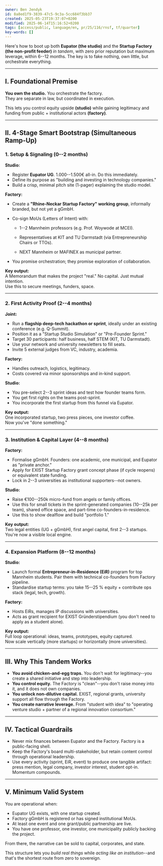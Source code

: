 ```yaml
---
owner: Ben Jendyk
id: 8a8ed1f9-3839-47c5-9c3a-5cc684f3bb37
created: 2025-05-23T19:37:07+0200
modified: 2025-06-14T15:16:52+0200
tags: [access/public, language/en, pr/25/116/rnsf, tf/quarter]
key-words: []
---
```


Here's how to boot up both **Eupator (the studio)** and the **Startup Factory (the non-profit feeder)** _in tandem_, with zero prior reputation but maximum leverage, within 6--12 months. The key is to fake nothing, own little, but orchestrate everything.
* * *

## I. Foundational Premise

**You own the studio.** You orchestrate the factory.  
They are separate in law, but coordinated in execution.

This lets you control equity upside **(studio)** while gaining legitimacy and funding from public + institutional actors **(factory)**.
* * *

## II. 4-Stage Smart Bootstrap (Simultaneous Ramp-Up)

### **1. Setup & Signaling (0--2 months)**

**Studio:**

- Register **Eupator UG**. 1.000--1.500€ all-in. Do this immediately.
- Define its purpose as "building and investing in technology companies."
- Build a crisp, minimal pitch site (1-pager) explaining the studio model.

**Factory:**

- Create a **"Rhine-Neckar Startup Factory" working group**, informally branded, but not yet a gGmbH.
- Co-sign MoUs (Letters of Intent) with:

    - 1--2 Mannheim professors (e.g. Prof. Woywode at MCEI).

    - Representatives at KIT and TU Darmstadt (via Entrepreneurship Chairs or TTOs).

    - NEXT Mannheim or MAFINEX as municipal partner.
- You promise orchestration; they promise exploration of collaboration.

**Key output:**  
A Memorandum that makes the project "real." No capital. Just mutual intention.  
Use this to secure meetings, funders, space.

* * *

### **2. First Activity Proof (2--4 months)**

**Joint:**

- Run a **flagship deep-tech hackathon or sprint**, ideally under an existing conference (e.g. Q-Summit).
- Position it as a "Startup Studio Simulation" or "Pre-Founder Sprint."
- Target 30 participants: half business, half STEM (KIT, TU Darmstadt).
- Use your network and university newsletters to fill seats.
- Invite 5 external judges from VC, industry, academia.

**Factory:**

- Handles outreach, logistics, legitimacy.
- Costs covered via minor sponsorships and in-kind support.

**Studio:**

- You pre-select 2--3 sprint ideas and test how founder teams form.
- You get first rights on the teams post-sprint.
- You incorporate the first startup from this funnel via Eupator.

**Key output:**  
One incorporated startup, two press pieces, one investor coffee.  
Now you've "done something."

* * *

### **3. Institution & Capital Layer (4--8 months)**

**Factory:**

- Formalise gGmbH. Founders: one academic, one municipal, and Eupator as "private anchor."
- Apply for EXIST Startup Factory grant concept phase (if cycle reopens) or equivalent state funding.
- Lock in 2--3 universities as institutional supporters--not owners.

**Studio:**

- Raise €100--250k micro-fund from angels or family offices.
- Use this for small tickets in the sprint-generated companies (10--25k per team), shared office space, and part-time co-founders-in-residence.
- Use this to show dealflow and build "portfolio 1."

**Key output:**  
Two legal entities (UG + gGmbH), first angel capital, first 2--3 startups.  
You're now a visible local engine.

* * *

### **4. Expansion Platform (8--12 months)**

**Studio:**

- Launch formal **Entrepreneur-in-Residence (EiR)** program for top Mannheim students. Pair them with technical co-founders from Factory pipeline.
- Standardise startup terms: you take 15--25 % equity + contribute ops stack (legal, tech, growth).

**Factory:**

- Hosts EiRs, manages IP discussions with universities.
- Acts as grant recipient for EXIST Gründerstipendium (you don't need to apply as a student alone).

**Key output:**  
Full loop operational: ideas, teams, prototypes, equity captured.  
Now scale vertically (more startups) or horizontally (more universities).

* * *

## III. Why This Tandem Works

- **You avoid chicken-and-egg traps.** You don't wait for legitimacy--you create a shared initiative and step into leadership.
- **You control equity.** The Factory is "clean"--you don't raise money into it, and it does not own companies.
- **You unlock non-dilutive capital.** EXIST, regional grants, university support all flow through the Factory.
- **You create narrative leverage.** From "student with idea" to "operating venture studio + partner of a regional innovation consortium."
* * *

## IV. Tactical Guardrails

- Never mix finances between Eupator and the Factory. Factory is a public-facing shell.
- Keep the Factory's board multi-stakeholder, but retain content control through operational leadership.
- Use every activity (sprint, EiR, event) to produce one tangible artifact: press mention, legal company, investor interest, student opt-in. Momentum compounds.
* * *

## V. Minimum Valid System

You are operational when:

- Eupator UG exists, with one startup created.
- Factory gGmbH is registered or has signed institutional MoUs.
- At least one event and one grant/public partnership are live.
- You have one professor, one investor, one municipality publicly backing the project.

From there, the narrative can be sold to capital, corporates, and state.

This structure lets you _build real things_ while _acting like an institution_--and that's the shortest route from zero to sovereign.